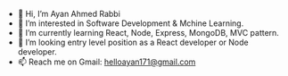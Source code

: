 - 👋 Hi, I’m Ayan Ahmed Rabbi
- 👀 I’m interested in Software Development & Mchine Learning.
- 🌱 I’m currently learning React, Node, Express, MongoDB, MVC pattern.
- 💞️ I’m looking entry level position as a React developer or Node developer.
- 📫 Reach me on  Gmail:  helloayan171@gmail.com

<!---
HelloAyan/HelloAyan is a ✨ special ✨ repository because its `README.md` (this file) appears on your GitHub profile.
You can click the Preview link to take a look at your changes.
--->
